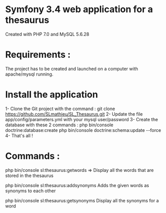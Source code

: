# Symfony 3.4 web application for a thesaurus
Created with PHP 7.0 and MySQL 5.6.28

# Requirements : 
The project has to be created and launched on a computer with apache/mysql running.

# Install the application
1- Clone the Git project with the command :
git clone https://github.com/SLmathieu/SL_Thesaurus.git
2- Update the file app/config/parameters.yml with your mysql user/password
3- Create the database with these 2 commands :
php bin/console doctrine:database:create
php bin/console doctrine:schema:update --force
4- That's all !

# Commands : 

php bin/console sl:thesaurus:getwords
=> Display all the words that are stored in the thesaurus

php bin/console sl:thesaurus:addsynonyms
Adds the given words as synonyms to each other

php bin/console sl:thesaurus:getsynonyms
Display all the synonyms for a word
